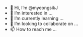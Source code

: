 - 👋 Hi, I’m @myeongsikJ
- 👀 I’m interested in ...
- 🌱 I’m currently learning ...
- 💞️ I’m looking to collaborate on ...
- 📫 How to reach me ...

<!---
myeongsikJ/myeongsikJ is a ✨ special ✨ repository because its `README.md` (this file) appears on your GitHub profile.
You can click the Preview link to take a look at your changes.
--->
